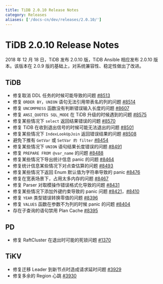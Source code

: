 ```yaml
---
title: TiDB 2.0.10 Release Notes
category: Releases
aliases: ['/docs-cn/dev/releases/2.0.10/']
---
```


# TiDB 2.0.10 Release Notes

2018 年 12 月 18 日，TiDB 发布 2.0.10 版，TiDB Ansible 相应发布 2.0.10 版本。该版本在 2.0.9 版的基础上，对系统兼容性、稳定性做出了改进。

## TiDB

- 修复取消 DDL 任务的时候可能导致的问题 [#8513](https://github.com/pingcap/tidb/pull/8513)
- 修复 `ORDER BY`，`UNION` 语句无法引用带表名的列的问题 [#8514](https://github.com/pingcap/tidb/pull/8514)
- 修复 `UNCOMPRESS` 函数没有判断错误输入长度的问题 [#8607](https://github.com/pingcap/tidb/pull/8607)
- 修复 `ANSI_QUOTES SQL_MODE` 在 TiDB 升级的时候遇到的问题 [#8575](https://github.com/pingcap/tidb/pull/8575)
- 修复某些情况下 `select` 返回结果错误的问题 [#8570](https://github.com/pingcap/tidb/pull/8570)
- 修复 TiDB 在收到退出信号的时候可能无法退出的问题 [#8501](https://github.com/pingcap/tidb/pull/8501)
- 修复某些情况下 `IndexLookUpJoin` 返回错误结果的问题 [#8508](https://github.com/pingcap/tidb/pull/8508)
- 避免下推有 `GetVar` 或 `SetVar 的 filter` [#8454](https://github.com/pingcap/tidb/pull/8454)
- 修复某些情况下 `UNION` 语句结果长度错误的问题 [#8491](https://github.com/pingcap/tidb/pull/8491)
- 修复 `PREPARE FROM @var_name` 的问题 [#8488](https://github.com/pingcap/tidb/pull/8488)
- 修复某些情况下导出统计信息 panic 的问题 [#8464](https://github.com/pingcap/tidb/pull/8464)
- 修复统计信息某些情况下对点查估算的问题 [#8493](https://github.com/pingcap/tidb/pull/8493)
- 修复某些情况下返回 Enum 默认值为字符串导致的 panic [#8476](https://github.com/pingcap/tidb/pull/8476)
- 修复在宽表场景下，占用太多内存的问题 [#8467](https://github.com/pingcap/tidb/pull/8467)
- 修复 Parser 对取模操作错误格式化导致的问题 [#8431](https://github.com/pingcap/tidb/pull/8431)
- 修复某些情况下添加外键约束导致的 panic 问题 [#8421](https://github.com/pingcap/tidb/pull/8421)，[#8410](https://github.com/pingcap/tidb/pull/8410)
- 修复 `YEAR` 类型错误转换零值的问题 [#8396](https://github.com/pingcap/tidb/pull/8396)
- 修复 `VALUES` 函数在参数不为列的时候 panic 的问题 [#8404](https://github.com/pingcap/tidb/pull/8404)
- 存在子查询的语句禁用 Plan Cache [#8395](https://github.com/pingcap/tidb/pull/8395)

## PD

- 修复 RaftCluster 在退出时可能的死锁问题 [#1370](https://github.com/pingcap/pd/pull/1370)

## TiKV

- 修复迁移 Leader 到新节点时造成请求延时问题 [#3929](https://github.com/tikv/tikv/pull/3929)
- 修复多余的 Region 心跳 [#3930](https://github.com/tikv/tikv/pull/3930)
